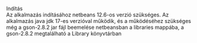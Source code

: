Indítás  
Az alkalmazás indításához netbeans 12.6-os verzió szükséges. 
Az alkalmazás java jdk 17-es verzióval működik, és a működéséhez szükséges még a gson-2.8.2 jar fájl beemelése netbeansban a libraries mappába, a gson-2.8.2 megtalálható a Library könyvtárban  
